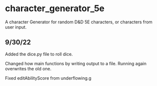 # character_generator_5e
A character Generator for random D&D 5E characters, or characters from user input.

9/30/22
------
Added the dice.py file to roll dice.

Changed how main functions by writing output to a file. Running again overwrites the old one. 

Fixed editAbilityScore from underflowing.g